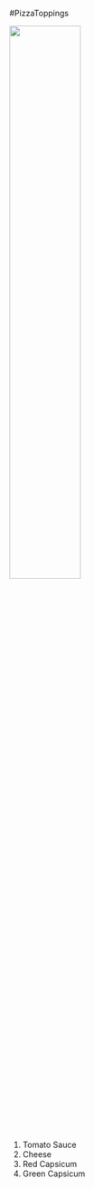 #PizzaToppings

<img src="https://github.com/keertisuryawanshids/File_1/pizza-recipe-1.jpg" width=50% height=50%>

1. Tomato Sauce
2. Cheese
3. Red Capsicum
4. Green Capsicum 
